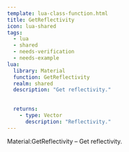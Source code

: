 ```yaml
---
template: lua-class-function.html
title: GetReflectivity
icon: lua-shared
tags:
  - lua
  - shared
  - needs-verification
  - needs-example
lua:
  library: Material
  function: GetReflectivity
  realm: shared
  description: "Get reflectivity."
  
  
  returns:
    - type: Vector
      description: "Reflectivity."
---
```


<div class="lua__search__keywords">
Material:GetReflectivity &#x2013; Get reflectivity.
</div>
